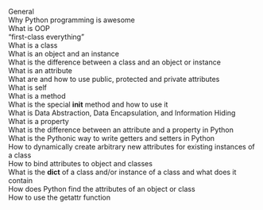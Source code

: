 General      
Why Python programming is awesome       
What is OOP     
“first-class everything”     
What is a class      
What is an object and an instance     
What is the difference between a class and an object or instance     
What is an attribute      
What are and how to use public, protected and private attributes     
What is self     
What is a method      
What is the special __init__ method and how to use it          
What is Data Abstraction, Data Encapsulation, and Information Hiding     
What is a property       
What is the difference between an attribute and a property in Python         
What is the Pythonic way to write getters and setters in Python          
How to dynamically create arbitrary new attributes for existing instances of a class       
How to bind attributes to object and classes       
What is the __dict__ of a class and/or instance of a class and what does it contain      
How does Python find the attributes of an object or class        
How to use the getattr function 
